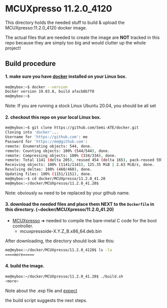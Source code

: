 # MCUXpresso 11.2.0_4120

This directory holds the needed stuff to build & upload the MCUXpresso:11.2.0_4120 docker image.

The actual files that are needed to create the image are **NOT** tracked in this repo because they are simply too big and would clutter up the whole project!

## Build procedure

#### 1. make sure you have [docker](https://www.docker.com/) installed on your **Linux** box.

  ```sh
  me@mybox:~$ docker --version
  Docker version 19.03.8, build afacb8b7f0
  me@mybox:~$
  ```

  Note: If you are running a stock Linux Ubuntu 20.04, you should be all set

#### 2. checkout this repo on your local Linux box.

  ```sh
  me@mybox:~$ git clone https://github.com/Semi-ATE/docker.git
  Cloning into 'docker'...
  Username for 'https://github.com': me
  Password for 'https://me@github.com': 
  remote: Enumerating objects: 544, done.
  remote: Counting objects: 100% (544/544), done.
  remote: Compressing objects: 100% (334/334), done.
  remote: Total 1141 (delta 205), reused 454 (delta 165), pack-reused 597
  Receiving objects: 100% (1141/1141), 125.35 MiB | 2.63 MiB/s, done.
  Resolving deltas: 100% (460/460), done.
  Updating files: 100% (1151/1151), done.
  me@mybox:~$ cd docker/MCUXpresso/11.2.0_41.20
  me@mybox:~/docker/MCUXpresso/11.2.0_41.20$
  ```

  Note: obviously `me` need to be replaced by your github name.


#### 3. download the needed files and place them **NEXT** to the `Dockerfile` in this directory. (~docker/MCUXpresso/11.2.0_41.20)
  - [MCUXpresso](https://www.nxp.com/design/software/development-software/mcuxpresso-software-and-tools-/mcuxpresso-integrated-development-environment-ide:MCUXpresso-IDE) ➜ needed to compile the bare-metal C code for the boot controller.
    - mcuxpressoide-X.Y.Z_B.x86_64.deb.bin

After downloading, the directory should look like this:

  ```sh
  me@mybox:~/docker/MCUXpresso/11.2.0_4120$ ls -la
  ====more=====
  ```

#### 4. build the image. 

  ```sh
  me@mybox:~/docker/MCUXpresso/11.2.0_41.20$ ./build.sh
  <more>
  ```

Note about the .exp file and [expect](https://www.tcl.tk/man/expect5.31/expect.1.html)

the build script suggests the next steps.

